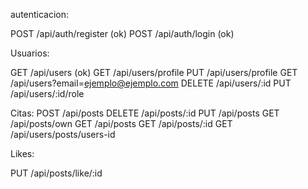 

autenticacion:

POST /api/auth/register (ok)
POST /api/auth/login (ok)

Usuarios:

GET /api/users (ok)
GET /api/users/profile
PUT /api/users/profile
GET /api/users?email=ejemplo@ejemplo.com
DELETE /api/users/:id
PUT /api/users/:id/role

Citas:
POST /api/posts
DELETE /api/posts/:id
PUT /api/posts
GET /api/posts/own
GET /api/posts
GET /api/posts/:id
GET /api/users/posts/users-id

Likes:

PUT /api/posts/like/:id